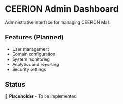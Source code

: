 # CEERION Admin Dashboard

Administrative interface for managing CEERION Mail.

## Features (Planned)

- User management
- Domain configuration
- System monitoring
- Analytics and reporting
- Security settings

## Status

🚧 **Placeholder** - To be implemented
